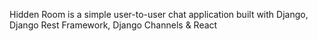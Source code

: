 Hidden Room is a simple user-to-user chat application built with Django, Django Rest Framework, Django Channels & React
